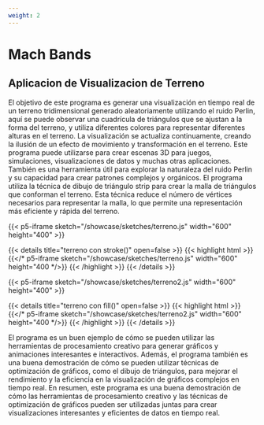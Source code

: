 ```yaml
---
weight: 2
---
```


# Mach Bands

## Aplicacion de Visualizacion de Terreno

El objetivo de este programa es generar una visualización en tiempo real de un terreno tridimensional generado aleatoriamente utilizando el ruido Perlin, aquí se puede observar una cuadrícula de triángulos que se ajustan a la forma del terreno, y utiliza diferentes colores para representar diferentes alturas en el terreno. La visualización se actualiza continuamente, creando la ilusión de un efecto de movimiento y transformación en el terreno. Este programa puede utilizarse para crear escenas 3D para juegos, simulaciones, visualizaciones de datos y muchas otras aplicaciones. También es una herramienta útil para explorar la naturaleza del ruido Perlin y su capacidad para crear patrones complejos y orgánicos. El programa utiliza la técnica de dibujo de triángulo strip para crear la malla de triángulos que conforman el terreno. Esta técnica reduce el número de vértices necesarios para representar la malla, lo que permite una representación más eficiente y rápida del terreno.

{{< p5-iframe sketch="/showcase/sketches/terreno.js" width="600" height="400" >}}

{{< details title="terreno con stroke()" open=false >}}
{{< highlight html >}}
{{</* p5-iframe sketch="/showcase/sketches/terreno.js" width="600" height="400 */>}}
{{< /highlight >}}
{{< /details >}}


{{< p5-iframe sketch="/showcase/sketches/terreno2.js" width="600" height="400" >}}

{{< details title="terreno con fill()" open=false >}}
{{< highlight html >}}
{{</* p5-iframe sketch="/showcase/sketches/terreno2.js" width="600" height="400 */>}}
{{< /highlight >}}
{{< /details >}}

El programa es un buen ejemplo de cómo se pueden utilizar las herramientas de procesamiento creativo para generar gráficos y animaciones interesantes e interactivos. Además, el programa también es una buena demostración de cómo se pueden utilizar técnicas de optimización de gráficos, como el dibujo de triángulos, para mejorar el rendimiento y la eficiencia en la visualización de gráficos complejos en tiempo real. En resumen, este programa es una buena demostración de cómo las herramientas de procesamiento creativo y las técnicas de optimización de gráficos pueden ser utilizadas juntas para crear visualizaciones interesantes y eficientes de datos en tiempo real.
